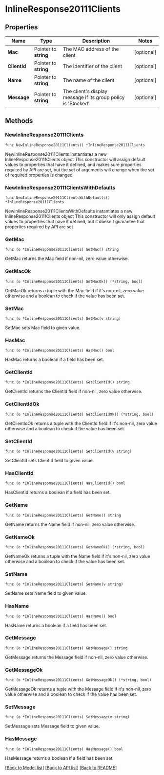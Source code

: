 # InlineResponse20111Clients

## Properties

Name | Type | Description | Notes
------------ | ------------- | ------------- | -------------
**Mac** | Pointer to **string** | The MAC address of the client | [optional] 
**ClientId** | Pointer to **string** | The identifier of the client | [optional] 
**Name** | Pointer to **string** | The name of the client | [optional] 
**Message** | Pointer to **string** | The client&#39;s display message if its group policy is &#39;Blocked&#39; | [optional] 

## Methods

### NewInlineResponse20111Clients

`func NewInlineResponse20111Clients() *InlineResponse20111Clients`

NewInlineResponse20111Clients instantiates a new InlineResponse20111Clients object
This constructor will assign default values to properties that have it defined,
and makes sure properties required by API are set, but the set of arguments
will change when the set of required properties is changed

### NewInlineResponse20111ClientsWithDefaults

`func NewInlineResponse20111ClientsWithDefaults() *InlineResponse20111Clients`

NewInlineResponse20111ClientsWithDefaults instantiates a new InlineResponse20111Clients object
This constructor will only assign default values to properties that have it defined,
but it doesn't guarantee that properties required by API are set

### GetMac

`func (o *InlineResponse20111Clients) GetMac() string`

GetMac returns the Mac field if non-nil, zero value otherwise.

### GetMacOk

`func (o *InlineResponse20111Clients) GetMacOk() (*string, bool)`

GetMacOk returns a tuple with the Mac field if it's non-nil, zero value otherwise
and a boolean to check if the value has been set.

### SetMac

`func (o *InlineResponse20111Clients) SetMac(v string)`

SetMac sets Mac field to given value.

### HasMac

`func (o *InlineResponse20111Clients) HasMac() bool`

HasMac returns a boolean if a field has been set.

### GetClientId

`func (o *InlineResponse20111Clients) GetClientId() string`

GetClientId returns the ClientId field if non-nil, zero value otherwise.

### GetClientIdOk

`func (o *InlineResponse20111Clients) GetClientIdOk() (*string, bool)`

GetClientIdOk returns a tuple with the ClientId field if it's non-nil, zero value otherwise
and a boolean to check if the value has been set.

### SetClientId

`func (o *InlineResponse20111Clients) SetClientId(v string)`

SetClientId sets ClientId field to given value.

### HasClientId

`func (o *InlineResponse20111Clients) HasClientId() bool`

HasClientId returns a boolean if a field has been set.

### GetName

`func (o *InlineResponse20111Clients) GetName() string`

GetName returns the Name field if non-nil, zero value otherwise.

### GetNameOk

`func (o *InlineResponse20111Clients) GetNameOk() (*string, bool)`

GetNameOk returns a tuple with the Name field if it's non-nil, zero value otherwise
and a boolean to check if the value has been set.

### SetName

`func (o *InlineResponse20111Clients) SetName(v string)`

SetName sets Name field to given value.

### HasName

`func (o *InlineResponse20111Clients) HasName() bool`

HasName returns a boolean if a field has been set.

### GetMessage

`func (o *InlineResponse20111Clients) GetMessage() string`

GetMessage returns the Message field if non-nil, zero value otherwise.

### GetMessageOk

`func (o *InlineResponse20111Clients) GetMessageOk() (*string, bool)`

GetMessageOk returns a tuple with the Message field if it's non-nil, zero value otherwise
and a boolean to check if the value has been set.

### SetMessage

`func (o *InlineResponse20111Clients) SetMessage(v string)`

SetMessage sets Message field to given value.

### HasMessage

`func (o *InlineResponse20111Clients) HasMessage() bool`

HasMessage returns a boolean if a field has been set.


[[Back to Model list]](../README.md#documentation-for-models) [[Back to API list]](../README.md#documentation-for-api-endpoints) [[Back to README]](../README.md)


